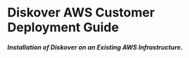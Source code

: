 <br>
<h1>Diskover AWS Customer Deployment Guide</h1>

##### Installation of Diskover on an Existing AWS Infrastructure.
